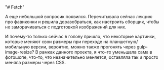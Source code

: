 "# Fetch" 

А еще небольшой вопросик появился. Перечитывала сейчас лекцию про фавиконки и решила доразобраться, как настроить сборщик, чтобы не заморачиваться с подготовкой изображений для них. 

И почему-то только сейчас в голову пришло, что некоторые картинки, которые меняют свои размеры при переходе на планшетную/мобильную версии, вероятно, можно также прогонять через gulp-image-resize? 
В рамках данного проекта, я что-то уменьшала сама в фотошопе, что-то, что незначительно меняется, оставляла так и просто меняла размеры через CSS. 

